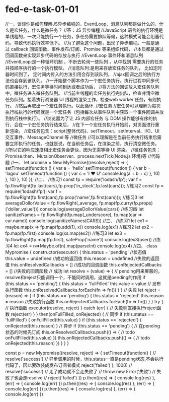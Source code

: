 # fed-e-task-01-01
//一，谈谈你是如何理解JS异步编程的，EventLoop、消息队列都是做什么的，什么是宏任务，什么是微任务？
//答：JS 异步编程
//JavaScript 语言的执行环境是单线程的，一次只能执行一个任务，多任务需要排队等候，这种模式可能会阻塞代码，导致代码执行效率低下。
//为了避免这个问题，出现了异步编程。一般是通过 callback 回调函数、事件发布/订阅、Promise 等来组织代码，
//本质都是通过回调函数来实现异步代码的存放与执行
//EventLoop 事件环和消息队列
//EventLoop:是一种循环机制 ，不断去轮询一些队列 ，从中找到 需要执行的任务并按顺序执行的一个执行模型。
//消息队列:是用来存放宏任务的队列， 比如定时器时间到了， 定时间内传入的方法引用会存到该队列， 
//ajax回调之后的执行方法也会存到该队列。
//一开始整个脚本作为一个宏任务执行。执行过程中同步代码直接执行，宏任务等待时间到达或者成功后，
//将方法的回调放入宏任务队列中，微任务进入微任务队列。
//当前主线程的宏任务执行完出队，检查并清空微任务队列。接着执行浏览器 UI 线程的渲染工作，检查web worker 任务，有则执行。
//然后再取出一个宏任务执行。以此循环.
//宏任务
//宏任务可以理解为每次执行栈执行的代码就是一个宏任务（包括每次从事件队列中获取一个事件回调并放到执行栈中执行）。
//浏览器为了让 JS 内部宏任务 与 DOM 操作能够有序的执行，会在一个宏任务执行结束后，
//在下一个宏任务执行开始前，对页面进行重新渲染。
//宏任务包含：script(整体代码)、setTimeout、setInterval、I/O、UI交互事件、MessageChannel 等
//微任务
//可以理解是在当前任务执行结束后需要立即执行的任务。也就是说，在当前任务后，在渲染之前，执行清空微任务。
//所以它的响应速度相比宏任务会更快，因为无需等待 UI 渲染。
//微任务包含：Promise.then、MutaionObserver、process.nextTick(Node.js 环境)等
//代码题
//一、
let promise = New MyPromise((resolve,reject) => {
	setTimeout(function () {
		var a = 'hello'
		setTimeout(function () {
			var b = 'lagou'
			setTimeout(function () {
				var c = 'I ❤ U'
				console.log(a + b + c)
			}, 10)
		}, 10)
	}, 10)
});
//二、
//练习1
const fp = require('lodash/fp');
var f = fp.flowRight(fp.last(cars),fp.prop('in_stock',fp.last(cars)));
//练习2
const fp = require('lodash/fp');
var f = fp.flowRight(fp.first(cars),fp.prop('name',fp.first(cars)));
//练习3
let averageDollorValue = fp.flowRight(_average, fp.map(fp.curry(fp.props)('dollar_value')))
console.log(averageDollorValue(cars))
//练习四
let sanitizeNames = fp.flowRight(fp.map(_underscore), fp.map(car => car.name))
console.log(sanitizeNames(CARS))
//三、
//练习1
let ex1 = maybe.map(x => fp.map(fp.add(1), x))
console.log(ex1)
//练习2
let ex2 = fp.map(fp.first)
console.log(xs.map(ex2))
//练习3
let ex3 = fp.flowRight(fp.map(fp.first), safeProp('name'))
console.log(ex3(user))
//练习4
let ex4 = n=>Maybe.of(n).map(parseInt)
console.log(ex4)
//四、
class Mypromise {
    constructor(executor) {
        this.status = 'pending'  //状态值
        this.value = undefined   //成功的返回值
        this.reason = undefined	 //失败的返回值
        this.onResolvedCallbacks = [] //成功的回调函数
        this.onRejectedCallbacks = [] //失败的回调函数
        // 成功
        let resolve = (value) => {
            // pending用来屏蔽的，resolve和reject只能调用一个，不能同时调用，这就是pending的作用
            if (this.status == 'pending') {
                this.status = 'fullFilled'
                this.value = value
                // 发布执行函数
                this.onResolvedCallbacks.forEach(fn => fn())
            }
        }
        // 失败
        let reject = (reason) => {
            if (this.status == 'pending') {
                this.status = 'rejected'
                this.reason = reason
                //失败执行函数
                this.onRejectedCallbacks.forEach(fn => fn())
            }
        }
        try {
            // 执行函数
            executor(resolve, reject)
        } catch (err) {
            // 失败则直接执行reject函数
            reject(err)
        }
    }
    then(onFullFilled, onRejected) {
        // 同步
        if (this.status == 'fullFilled') {
            onFullFilled(this.value)
        }
        if (this.status == 'rejected') {
            onRejected(this.reason)
        }
        // 异步
        if (this.status == 'pending') {
            // 在pending状态的时候先订阅
            this.onResolvedCallbacks.push(() => {
                // todo
                onFullFilled(this.value)
            })
            this.onRejectedCallbacks.push(() => {
                // todo
                onRejected(this.reason)
            })
        }
    }
}

const p = new Mypromise((resolve, reject) => {
    setTimeout(function() {
        // resolve('success') // 异步调用的时候，this.status一直是pending状态,不会执行代码了，因此要改装成发布订阅者模式
        reject('failed')
    }, 1000)
    // resolve('success') // 走了成功就不会走失败了
    // throw new Error('失败') // 失败了也会走resolve
    // reject('failed')
})
p.then((res) => {
    console.log(res)
}, (err) => {
    console.log(err)
})
p.then((res) => {
    console.log(res)
}, (err) => {
    console.log(err)
})
p.then((res) => {
    console.log(res)
}, (err) => {
    console.log(err)
})


